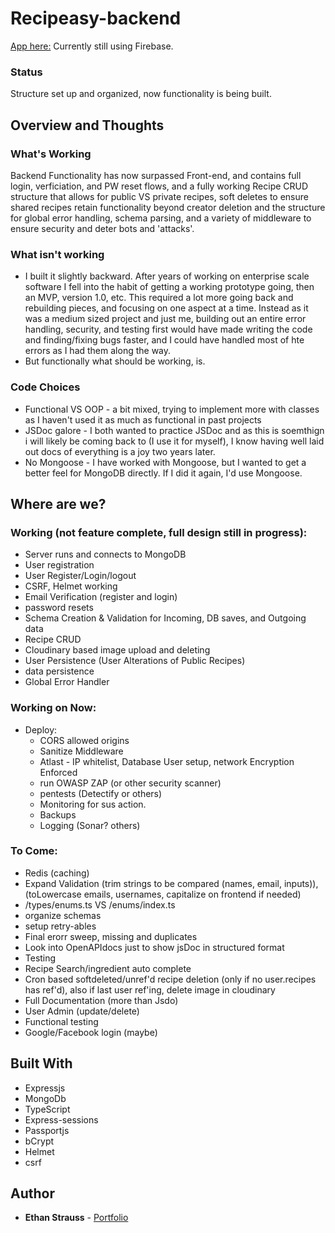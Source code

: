 # Recipeasy-backend

[App here:](https://stupefied-morse-5e1233.netlify.com/)
Currently still using Firebase.

### Status

Structure set up and organized, now functionality is being built. 

## Overview and Thoughts

### What's Working

Backend Functionality has now surpassed Front-end, and contains full login, verficiation, and PW reset flows, and a fully working Recipe CRUD structure that allows for public VS private recipes, soft deletes to ensure shared recipes retain functionality beyond creator deletion and the structure for global error handling, schema parsing, and a variety of middleware to ensure security and deter bots and 'attacks'. 

### What isn't working

- I built it slightly backward. After years of working on enterprise scale software I fell into the habit of getting a working prototype going, then an MVP, version 1.0, etc. This required a lot more going back and rebuilding pieces, and focusing on one aspect at a time. Instead as it was a medium sized project and just me, building out an entire error handling, security, and testing first would have made writing the code and finding/fixing bugs faster, and I could have handled most of hte errors as I had them along the way. 
- But functionally what should be working, is.

### Code Choices

- Functional VS OOP - a bit mixed, trying to implement more with classes as I haven't used it as much as functional in past projects
- JSDoc galore - I both wanted to practice JSDoc and as this is soemthign i will likely be coming back to (I use it for myself), I know having well laid out docs of everything is a joy two years later. 
- No Mongoose - I have worked with Mongoose, but I wanted to get a better feel for MongoDB directly. If I did it again, I'd use Mongoose.

## Where are we?

### Working (not feature complete, full design still in progress):

- Server runs and connects to MongoDB 
- User registration
- User Register/Login/logout
- CSRF, Helmet working
- Email Verification (register and login)
- password resets
- Schema Creation & Validation for Incoming, DB saves, and Outgoing data
- Recipe CRUD
- Cloudinary based image upload and deleting
- User Persistence (User Alterations of Public Recipes)
- data persistence
- Global Error Handler

### Working on Now:

- Deploy: 
    - CORS allowed origins
    - Sanitize Middleware
    - Atlast - IP whitelist, Database User setup, network Encryption Enforced
    - run OWASP ZAP (or other security scanner)
    - pentests (Detectify or others)
    - Monitoring for sus action. 
    - Backups
    - Logging (Sonar? others)

### To Come:

- Redis (caching)
- Expand Validation (trim strings to be compared (names, email, inputs)), (toLowercase emails, usernames, capitalize on frontend if needed)
- /types/enums.ts VS /enums/index.ts    
- organize schemas
- setup retry-ables
- Final erorr sweep, missing and duplicates
- Look into OpenAPIdocs just to show jsDoc in structured format
- Testing
- Recipe Search/ingredient auto complete
- Cron based softdeleted/unref'd recipe deletion (only if no user.recipes has ref'd), also if last user ref'ing, delete image in cloudinary
- Full Documentation (more than Jsdo)
- User Admin (update/delete)
- Functional testing
- Google/Facebook login (maybe)

## Built With

- Expressjs
- MongoDb
- TypeScript
- Express-sessions
- Passportjs
- bCrypt
- Helmet
- csrf

## Author

- **Ethan Strauss** - [Portfolio](https://dotethan.github.io)
